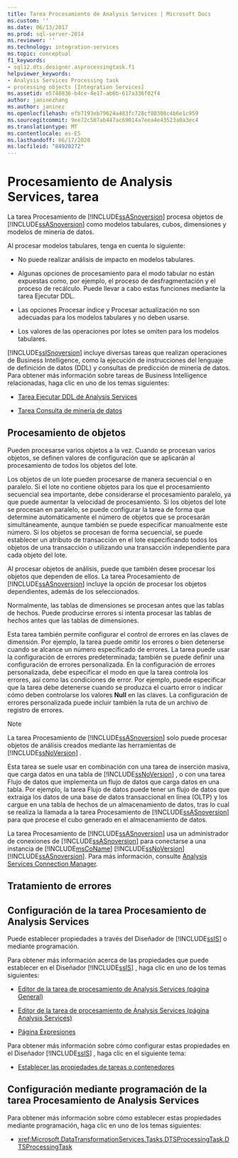 ```yaml
---
title: Tarea Procesamiento de Analysis Services | Microsoft Docs
ms.custom: ''
ms.date: 06/13/2017
ms.prod: sql-server-2014
ms.reviewer: ''
ms.technology: integration-services
ms.topic: conceptual
f1_keywords:
- sql12.dts.designer.asprocessingtask.f1
helpviewer_keywords:
- Analysis Services Processing task
- processing objects [Integration Services]
ms.assetid: e5748836-b4ce-4e17-ab6b-617a336f02f4
author: janinezhang
ms.author: janinez
ms.openlocfilehash: efb7193eb79624a483fc728cf80308c4b6e1c959
ms.sourcegitcommit: 9ee72c507ab447ac69014a7eea4e43523a0a3ec4
ms.translationtype: MT
ms.contentlocale: es-ES
ms.lasthandoff: 06/17/2020
ms.locfileid: "84920272"
---
```

# <a name="analysis-services-processing-task"></a>Procesamiento de Analysis Services, tarea
  La tarea Procesamiento de [!INCLUDE[ssASnoversion](../../includes/ssasnoversion-md.md)] procesa objetos de [!INCLUDE[ssASnoversion](../../includes/ssasnoversion-md.md)] como modelos tabulares, cubos, dimensiones y modelos de minería de datos.  
  
 Al procesar modelos tabulares, tenga en cuenta lo siguiente:  
  
-   No puede realizar análisis de impacto en modelos tabulares.  
  
-   Algunas opciones de procesamiento para el modo tabular no están expuestas como, por ejemplo, el proceso de desfragmentación y el proceso de recálculo. Puede llevar a cabo estas funciones mediante la tarea Ejecutar DDL.  
  
-   Las opciones Procesar índice y Procesar actualización no son adecuadas para los modelos tabulares y no deben usarse.  
  
-   Los valores de las operaciones por lotes se omiten para los modelos tabulares.  
  
 [!INCLUDE[ssISnoversion](../../includes/ssisnoversion-md.md)] incluye diversas tareas que realizan operaciones de Business Intelligence, como la ejecución de instrucciones del lenguaje de definición de datos (DDL) y consultas de predicción de minería de datos. Para obtener más información sobre tareas de Business Intelligence relacionadas, haga clic en uno de los temas siguientes:  
  
-   [Tarea Ejecutar DDL de Analysis Services](analysis-services-execute-ddl-task.md)  
  
-   [Tarea Consulta de minería de datos](data-mining-query-task.md)  
  
## <a name="object-processing"></a>Procesamiento de objetos  
 Pueden procesarse varios objetos a la vez. Cuando se procesan varios objetos, se definen valores de configuración que se aplicarán al procesamiento de todos los objetos del lote.  
  
 Los objetos de un lote pueden procesarse de manera secuencial o en paralelo. Si el lote no contiene objetos para los que el procesamiento secuencial sea importante, debe considerarse el procesamiento paralelo, ya que puede aumentar la velocidad de procesamiento. Si los objetos del lote se procesan en paralelo, se puede configurar la tarea de forma que determine automáticamente el número de objetos que se procesarán simultáneamente, aunque también se puede especificar manualmente este número. Si los objetos se procesan de forma secuencial, se puede establecer un atributo de transacción en el lote especificando todos los objetos de una transacción o utilizando una transacción independiente para cada objeto del lote.  
  
 Al procesar objetos de análisis, puede que también desee procesar los objetos que dependen de ellos. La tarea Procesamiento de [!INCLUDE[ssASnoversion](../../includes/ssasnoversion-md.md)] incluye la opción de procesar los objetos dependientes, además de los seleccionados.  
  
 Normalmente, las tablas de dimensiones se procesan antes que las tablas de hechos. Puede producirse errores si intenta procesar las tablas de hechos antes que las tablas de dimensiones.  
  
 Esta tarea también permite configurar el control de errores en las claves de dimensión. Por ejemplo, la tarea puede omitir los errores o bien detenerse cuando se alcance un número especificado de errores. La tarea puede usar la configuración de errores predeterminada; también se puede definir una configuración de errores personalizada. En la configuración de errores personalizada, debe especificar el modo en que la tarea controla los errores, así como las condiciones de error. Por ejemplo, puede especificar que la tarea debe detenerse cuando se produzca el cuarto error o indicar cómo deben controlarse los valores **Null** en las claves. La configuración de errores personalizada puede incluir también la ruta de un archivo de registro de errores.  
  
> [!NOTE]  
>  La tarea Procesamiento de [!INCLUDE[ssASnoversion](../../includes/ssasnoversion-md.md)] solo puede procesar objetos de análisis creados mediante las herramientas de [!INCLUDE[ssNoVersion](../../includes/ssnoversion-md.md)] .  
  
 Esta tarea se suele usar en combinación con una tarea de inserción masiva, que carga datos en una tabla de [!INCLUDE[ssNoVersion](../../includes/ssnoversion-md.md)] , o con una tarea Flujo de datos que implementa un flujo de datos que carga datos en una tabla. Por ejemplo, la tarea Flujo de datos puede tener un flujo de datos que extraiga los datos de una base de datos transaccional en línea (OLTP) y los cargue en una tabla de hechos de un almacenamiento de datos, tras lo cual se realiza la llamada a la tarea Procesamiento de [!INCLUDE[ssASnoversion](../../includes/ssasnoversion-md.md)] para que procese el cubo generado en el almacenamiento de datos.  
  
 La tarea Procesamiento de [!INCLUDE[ssASnoversion](../../includes/ssasnoversion-md.md)] usa un administrador de conexiones de [!INCLUDE[ssASnoversion](../../includes/ssasnoversion-md.md)] para conectarse a una instancia de [!INCLUDE[msCoName](../../includes/msconame-md.md)] [!INCLUDE[ssNoVersion](../../includes/ssnoversion-md.md)] [!INCLUDE[ssASnoversion](../../includes/ssasnoversion-md.md)]. Para más información, consulte [Analysis Services Connection Manager](../connection-manager/analysis-services-connection-manager.md).  
  
## <a name="error-handling"></a>Tratamiento de errores  
  
## <a name="configuration-of-the-analysis-services-processing-task"></a>Configuración de la tarea Procesamiento de Analysis Services  
 Puede establecer propiedades a través del Diseñador de [!INCLUDE[ssIS](../../includes/ssis-md.md)] o mediante programación.  
  
 Para obtener más información acerca de las propiedades que puede establecer en el Diseñador [!INCLUDE[ssIS](../../includes/ssis-md.md)] , haga clic en uno de los temas siguientes:  
  
-   [Editor de la tarea de procesamiento de Analysis Services &#40;página General&#41;](../general-page-of-integration-services-designers-options.md)  
  
-   [Editor de la tarea de procesamiento de Analysis Services &#40;página Analysis Services&#41;](../analysis-services-processing-task-editor-analysis-services-page.md)  
  
-   [Página Expresiones](../expressions/expressions-page.md)  
  
 Para obtener más información sobre cómo configurar estas propiedades en el Diseñador [!INCLUDE[ssIS](../../includes/ssis-md.md)] , haga clic en el siguiente tema:  
  
-   [Establecer las propiedades de tareas o contenedores](../set-the-properties-of-a-task-or-container.md)  
  
## <a name="programmatic-configuration-of-the-analysis-services-processing-task"></a>Configuración mediante programación de la tarea Procesamiento de Analysis Services  
 Para obtener más información sobre cómo establecer estas propiedades mediante programación, haga clic en uno de los temas siguientes:  
  
-   <xref:Microsoft.DataTransformationServices.Tasks.DTSProcessingTask.DTSProcessingTask>  
  
  
